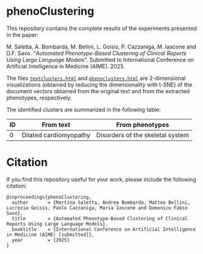 # phenoClustering

This repository contains the complete results of the experiments presented in the paper:

M. Saletta, A. Bombarda, M. Bellini, L. Goisis, P. Cazzaniga, M. Iascone and D.F. Savo. "*Automated Phenotype-Based Clustering of Clinical Reports Using Large Language Models*". Submitted to International Conference on Artificial Intelligence in Medicine (AIME). 2025.

The files [`textclusters.html`](https://htmlpreview.github.io/?https://github.com/Martisal/phenoClustering/blob/main/textclusters.html) and [`phenoclusters.html`](https://htmlpreview.github.io/?https://github.com/Martisal/phenoClustering/blob/main/phenoclusters.html) are 2-dimensional visualizations (obtained by reducing the dimensionality with t-SNE) of the document vectors obtained from the original text and from the extracted phenotypes, respectively. 

The identified clusters are summarized in the following table:

|ID | From text | From phenotypes |
|---|-----------|-----------------|
|0| Dilated cardiomyopathy | Disorders of the skeletal system |

# Citation

If you find this repository useful for your work, please include the following citation:

```
@inproceedings{phenoClustering,
  author       = {Martina Saletta, Andrea Bombarda, Matteo Bellini, Lucrezia Goisis, Paolo Cazzaniga, Maria Iascone and Domenico Fabio Savo},
  title        = {Automated Phenotype-Based Clustering of Clinical Reports Using Large Language Models},
  booktitle    = {International Conference on Artificial Intelligence in Medicine (AIME) [submitted]},
  year         = {2025}
}
```
